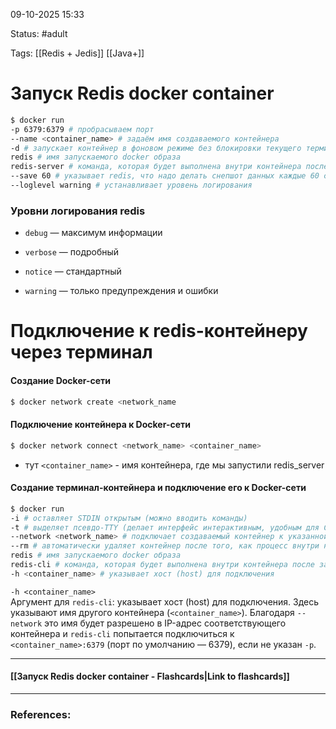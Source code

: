 
09-10-2025 15:33

Status: #adult 

Tags: [[Redis + Jedis]] [[Java+]]
# Запуск Redis docker container

```bash
$ docker run 
-p 6379:6379 # пробрасываем порт
--name <container_name> # задаём имя создаваемого контейнера 
-d # запускает контейнер в фоновом режиме без блокировки текущего терминала
redis # имя запускаемого docker образа
redis-server # команда, которая будет выполнена внутри контейнера после запуска
--save 60 # указывает redis, что надо делать снепшот данных каждые 60 секунд 
--loglevel warning # устанавливает уровень логирования
```

### Уровни логирования redis

- `debug` — максимум информации
    
- `verbose` — подробный
    
- `notice` — стандартный
    
- `warning` — только предупреждения и ошибки


# Подключение к redis-контейнеру через терминал

#### Создание Docker-сети

```bash
$ docker network create <network_name
```

#### Подключение контейнера к Docker-сети

```bash
$ docker network connect <network_name> <container_name>
```

- тут `<container_name>` - имя контейнера, где мы запустили redis_server

#### Создание терминал-контейнера и подключение его к Docker-сети

```bash
$ docker run 
-i # оставляет STDIN открытым (можно вводить команды)
-t # выделяет псевдо-TTY (делает интерфейс интерактивным, удобным для CLI)
--network <network_name> # подключает создаваемый контейнер к указанной Docker-сети
--rm # автоматически удаляет контейнер после того, как процесс внутри него завершится.
redis # имя запускаемого docker образа
redis-cli # команда, которая будет выполнена внутри контейнера после запуска
-h <container_name> # указывает хост (host) для подключения
```

`-h <container_name>`  
	Аргумент для `redis-cli`: указывает хост (host) для подключения. Здесь указывают имя другого контейнера (`<container_name>`). Благодаря `--network` это имя будет разрешено в IP-адрес соответствующего контейнера и `redis-cli` попытается подключиться к `<container_name>:6379` (порт по умолчанию — 6379), если не указан `-p`.

----
#### [[Запуск Redis docker container - Flashcards|Link to flashcards]]



---
### References:


